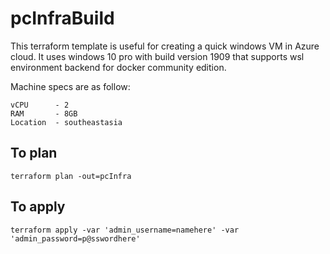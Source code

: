 # pcInfraBuild
This terraform template is useful for creating a quick windows VM in Azure cloud. It uses windows 10 pro with build version 1909 that supports wsl environment backend for docker community edition.

Machine specs are as follow:
```
vCPU      - 2
RAM       - 8GB
Location  - southeastasia
```

## To plan
```
terraform plan -out=pcInfra
```

## To apply
```
terraform apply -var 'admin_username=namehere' -var 'admin_password=p@sswordhere'
```
